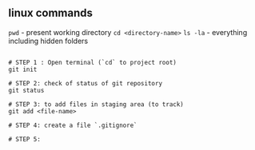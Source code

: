 ## linux commands

`pwd` - present working directory
`cd <directory-name>` 
`ls -la` - everything including hidden folders

```shell

# STEP 1 : Open terminal (`cd` to project root)
git init

# STEP 2: check of status of git repository
git status

# STEP 3: to add files in staging area (to track)
git add <file-name>

# STEP 4: create a file `.gitignore`

# STEP 5: 
```